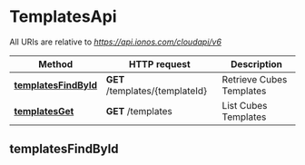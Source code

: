 # TemplatesApi

All URIs are relative to *https://api.ionos.com/cloudapi/v6*

| Method | HTTP request | Description |
| ------ | ------------ | ----------- |
| [**templatesFindById**](TemplatesApi.md#templatesfindbyid) | **GET** /templates/{templateId} | Retrieve Cubes Templates |
| [**templatesGet**](TemplatesApi.md#templatesget) | **GET** /templates | List Cubes Templates |


## templatesFindById

> <Template> templatesFindById(templateId, opts)

Retrieve Cubes Templates

Retrieve the properties of the specified Cubes Template.  This operation is only supported for the Cubes.

### Examples

```javascript
const ionoscloud = require('@ionos-cloud/sdk-nodejs');
// setup authorization
const config = new ionoscloud.Configuration({
    username: 'YOUR_USERNAME',
    password: 'YOUR_PASSWORD',
    apiKey: 'YOUR_API_KEY'
});
const api_instance = new ionoscloud.TemplatesApi(config);
// Retrieve Cubes Templates
api_instance
  .templatesFindById({
    templateId: templateId_example,
    depth: 56, 
    options: {}
  })
  .then((response) => console.log(response.data))
  .catch((error) => console.log(error.response.data));
```

### Parameters

| Name | Type | Description | Notes |
| ---- | ---- | ----------- | ----- |
| **templateId** | **string** | The unique Template ID. | [default to undefined] |
| **depth** | **number** | Controls the detail depth of the response objects.  GET /datacenters/[ID]  - depth&#x3D;0: Only direct properties are included; children (servers and other elements) are not included.  - depth&#x3D;1: Direct properties and children references are included.  - depth&#x3D;2: Direct properties and children properties are included.  - depth&#x3D;3: Direct properties and children properties and children\&#39;s children are included.  - depth&#x3D;... and so on | [optional][default to 0] |

### Return type

[**Template**](../models/Template.md)

### Authorization

Basic Authentication, Token Authentication

### HTTP request headers

- **Content-Type**: Not defined
- **Accept**: application/json


## templatesGet

> <Templates> templatesGet(opts)

List Cubes Templates

List all of the available Cubes Templates.  This operation is only supported for the Cubes.

### Examples

```javascript
const ionoscloud = require('@ionos-cloud/sdk-nodejs');
// setup authorization
const config = new ionoscloud.Configuration({
    username: 'YOUR_USERNAME',
    password: 'YOUR_PASSWORD',
    apiKey: 'YOUR_API_KEY'
});
const api_instance = new ionoscloud.TemplatesApi(config);
// List Cubes Templates
api_instance
  .templatesGet({
    depth: 56
    options: {}
  })
  .then((response) => console.log(response.data))
  .catch((error) => console.log(error.response.data));
```

### Parameters

| Name | Type | Description | Notes |
| ---- | ---- | ----------- | ----- |
| **depth** | **number** | Controls the detail depth of the response objects.  GET /datacenters/[ID]  - depth&#x3D;0: Only direct properties are included; children (servers and other elements) are not included.  - depth&#x3D;1: Direct properties and children references are included.  - depth&#x3D;2: Direct properties and children properties are included.  - depth&#x3D;3: Direct properties and children properties and children\&#39;s children are included.  - depth&#x3D;... and so on | [optional][default to 0] |

### Return type

[**Templates**](../models/Templates.md)

### Authorization

Basic Authentication, Token Authentication

### HTTP request headers

- **Content-Type**: Not defined
- **Accept**: application/json

